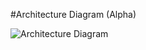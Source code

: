 #Architecture Diagram (Alpha)

![Architecture Diagram](https://github.com/jmehic/NullPointerProductions/blob/dev/img/arch_diag.png "Architecture Diagram")
